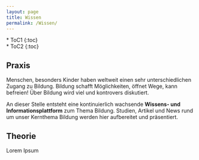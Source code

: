 ```yaml
---
layout: page
title: Wissen
permalink: /Wissen/
---
```

<aside markdown="1">
<div class="toc-box">
* ToC1
{:toc}
</div>
</aside>

<aside markdown="1">
<div>
* ToC2
{:toc}
</div>
</aside>

## Praxis ##

Menschen, besonders Kinder haben weltweit einen sehr unterschiedlichen Zugang zu Bildung. Bildung schafft Möglichkeiten, öffnet Wege, kann befreien! Über Bildung wird viel und kontrovers diskutiert. 

An dieser Stelle entsteht eine kontinuierlich wachsende **Wissens- und Informationsplattform** zum Thema Bildung. Studien, Artikel und News rund um unser Kernthema Bildung werden hier aufbereitet und präsentiert.

## Theorie ##

Lorem Ipsum
